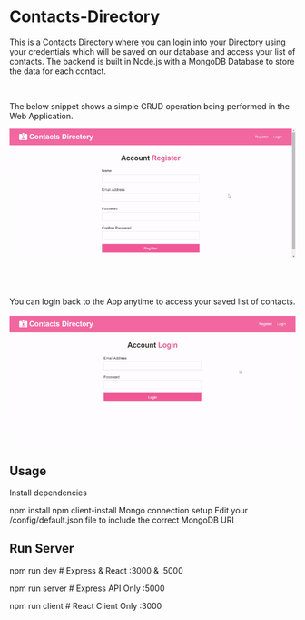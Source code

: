 # Contacts-Directory

This is a Contacts Directory where you can login into your Directory using your credentials which will be saved on our database and access your list of contacts.
The backend is built in Node.js with a MongoDB Database to store the data for each contact.

<br>

The below snippet shows a simple CRUD operation being performed in the Web Application.

![screencast](client/public/crud.gif)
<br>
<br>
<br>
<br>

You can login back to the App anytime to access your saved list of contacts. 
<br>
<br>
![screencast](client/public/login.gif)


## Usage
Install dependencies

npm install
npm client-install
Mongo connection setup
Edit your /config/default.json file to include the correct MongoDB URI

## Run Server
npm run dev     # Express & React :3000 & :5000

npm run server  # Express API Only :5000

npm run client  # React Client Only :3000
